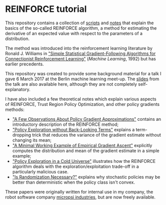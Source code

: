 REINFORCE tutorial
=================

This repository contains a collection of [scripts](code/) and [notes](notes/) that explain the basics of the so-called REINFORCE algorithm, a method for estimating the derivative of an expected value with respect to the parameters of a distribution.

The method was introduced into the reinforcement learning literature by Ronald J. Williams in ["Simple Statistical Gradient-Following Algorithms for Connectionist Reinforcement Learning"](http://www-anw.cs.umass.edu/~barto/courses/cs687/williams92simple.pdf) (_Machine Learning_, 1992) but has earlier precedents.

This repository was created to provide some background material for a talk I gave 6 March 2017 at the Berlin machine learning meet-up. The [slides](notes/slides.pdf) from the talk are also available here, although they are not completely self-explanatory.

I have also included a few theoretical notes which explain various aspects of REINFORCE, Trust Region Policy Optimization, and other policy gradients methods:

 * ["A Few Observations About Policy Gradient Approximations"](notes/A_Few_Observations_About_Policy_Gradient_Approximations.pdf) contains an introductory description of the REINFORCE method;
 * ["Policy Exploration without Back-Looking Terms"](notes/Policy_Exploration_without_Back-Looking_Terms.pdf) explains a term-dropping trick that reduces the variance of the gradient estimate without changing its mean;
 * ["A Minimal Working Example of Empirical Gradient Ascent"](notes/A_Minimal_Working_Example_of_Empirical_Gradient_Ascent.pdf) explicitly computes the distribution and mean of the gradient estimate in a simple example;
 * ["Policy Exploration in a Cold Universe"](notes/Policy_Exploration_in_a_Cold_Universe.pdf) illustrates how the REINFORCE algorithm deals with the exploration/exploitation trade-off in a particularly malicious case.
 * ["Is Randomization Necessary?"](notes/Is_Randomization_Necessary.pdf) explains why stochastic policies may be better than deterministic when the policy class isn't convex.

These papers were originally written for internal use in my company, the robot software company [micropsi industries](http://www.micropsi-industries.com/), but are now freely available.